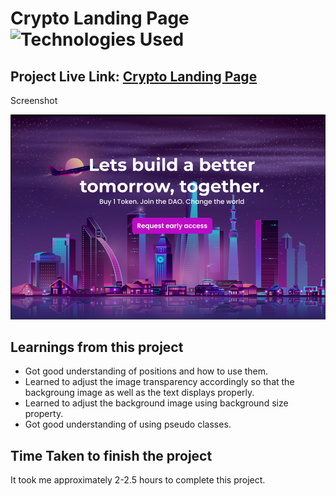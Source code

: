# Crypto Landing Page ![Technologies Used](https://img.shields.io/badge/Technologies-HTML%2FCSS-green)

## Project Live Link: [Crypto Landing Page](https://cryptolandin-page.netlify.app/)

Screenshot

![Project Screenshot](./Screenshot.png)

## Learnings from this project

- Got good understanding of positions and how to use them.
- Learned to adjust the image transparency accordingly so that the backgroung image as well as the text displays properly.
- Learned to adjust the background image using background size property.
- Got good understanding of using pseudo classes.

## Time Taken to finish the project

It took me approximately 2-2.5 hours to complete this project.
